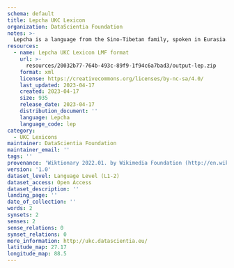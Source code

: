 ```yaml
---
schema: default
title: Lepcha UKC Lexicon
organization: DataScientia Foundation
notes: >-
  Lepcha is a language from the Sino-Tibetan family, spoken in Eurasia. The UKC Lexicon of Lepcha is represented as a lexico-semantic network. It consists of words, word senses, synsets, as well as sense-level and synset-level relationships.
resources:
  - name: Lepcha UKC Lexicon LMF format
    url: >-
      resources/20032b77-764b-493c-89f9-1f94c6a7bad3/output-lep.zip
    format: xml
    license: https://creativecommons.org/licenses/by-nc-sa/4.0/
    last_updated: 2023-04-17
    created: 2023-04-17
    size: 935
    release_date: 2023-04-17
    distribution_document: ''
    language: Lepcha
    language_code: lep
category:
  - UKC Lexicons
maintainer: DataScientia Foundation
maintainer_email: ''
tags: ''
provenance: 'Wiktionary 2022.01. by Wikimedia Foundation (http://en.wiktionary.org); KinDiv: Kinship Diversity 1.0 by Temuulen Khishigsuren (http://ukc.disi.unitn.it/index.php/kinship/); Princeton WordNet 2.1 by Princeton University (https://wordnet.princeton.edu)'
version: '1.0'
dataset_level: Language Level (L1-2)
dataset_access: Open Access
dataset_description: ''
landing_page: ''
date_of_collection: ''
words: 2
synsets: 2
senses: 2
sense_relations: 0
synset_relations: 0
more_information: http://ukc.datascientia.eu/
latitude_map: 27.17
longitude_map: 88.5
---
```

